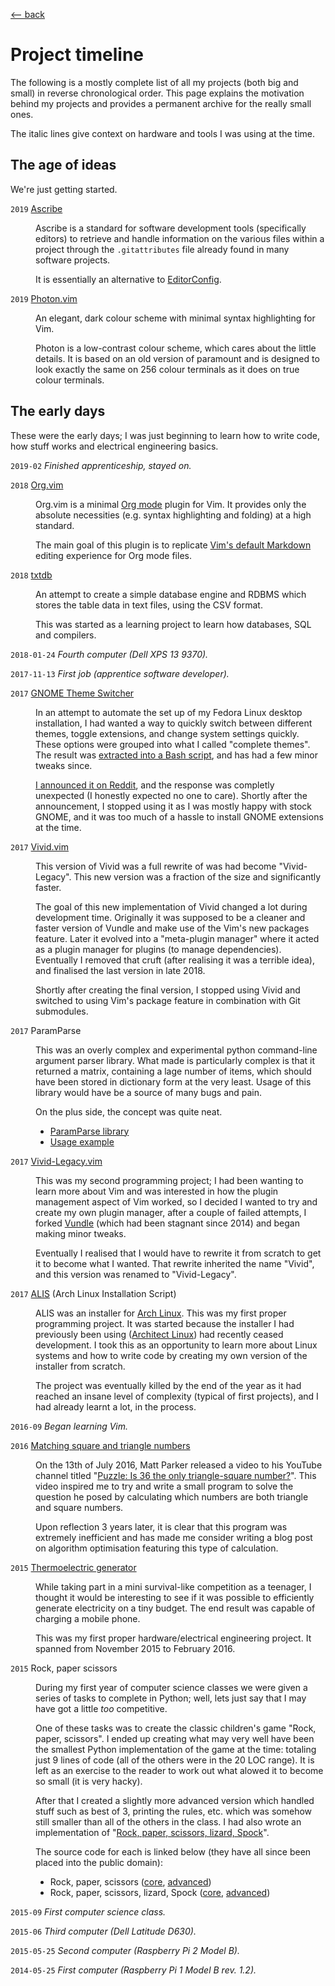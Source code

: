 <title>Project timeline</title>

[\<-- back](../)

# Project timeline

The following is a mostly complete list of all my projects (both big and small)
in reverse chronological order.  This page explains the motivation behind my
projects and provides a permanent archive for the really small ones.

The italic lines give context on hardware and tools I was using at the time.

## The age of ideas

We're just getting started.

<dl>

  <dt><code>2019</code> <a href="/projects/ascribe">Ascribe</a></dt>
  <dd><p>
  Ascribe is a standard for software development tools (specifically editors)
  to retrieve and handle information on the various files within a project
  through the <code>.gitattributes</code> file already found in many software
  projects.

  It is essentially an alternative to <a href="https://editorconfig.org/">EditorConfig</a>.
  </p></dd>


  <dt><code>2019</code> <a href="https://github.com/axvr/photon.vim">Photon.vim</a></dt>
  <dd><p>
  An elegant, dark colour scheme with minimal syntax highlighting for Vim.

  Photon is a low-contrast colour scheme, which cares about the little details.
  It is based on an old version of paramount and is designed to look exactly
  the same on 256 colour terminals as it does on true colour terminals.
  </p></dd>

</dl>

## The early days

These were the early days; I was just beginning to learn how to write code, how
stuff works and electrical engineering basics.

<dl>

  <dt><code>2019-02</code> <i>Finished apprenticeship, stayed on.</i></dt>
  <dd><p></p></dd>


  <dt><code>2018</code> <a href="https://github.com/axvr/org.vim">Org.vim</a></dt>
  <dd><p>
  Org.vim is a minimal <a href="https://orgmode.org/">Org mode</a> plugin for
  Vim. It provides only the absolute necessities (e.g. syntax highlighting and
  folding) at a high standard.

  The main goal of this plugin is to replicate
  <a href="https://github.com/tpope/vim-markdown/">Vim's default Markdown</a>
  editing experience for Org mode files.
  </p></dd>


  <dt><code>2018</code> <a href="https://github.com/axvr/txtdb">txtdb</a></dt>
  <dd><p>
  An attempt to create a simple database engine and RDBMS which stores the
  table data in text files, using the CSV format.

  This was started as a learning project to learn how databases, SQL and
  compilers.
  </p></dd>


  <dt><code>2018-01-24</code> <i>Fourth computer (Dell XPS 13 9370).</i></dt>
  <dd><p></p></dd>


  <dt><code>2017-11-13</code> <i>First job (apprentice software developer).</i></dt>
  <dd><p></p></dd>


  <dt><code>2017</code> <a href="assets/gnome-theme.sh">GNOME Theme Switcher</a></dt>
  <dd><p>
  In an attempt to automate the set up of my Fedora Linux desktop installation,
  I had wanted a way to quickly switch between different themes, toggle
  extensions, and change system settings quickly. These options were grouped
  into what I called "complete themes". The result was <a href="assets/gnome-theme.sh">extracted
  into a Bash script</a>, and has had a few minor tweaks since.

  <a href="https://www.reddit.com/r/unixporn/comments/73l9qg/gnome_script_to_switch_gnome_themes/">I
  announced it on Reddit</a>, and the response was completly unexpected (I
  honestly expected no one to care). Shortly after the announcement, I stopped
  using it as I was mostly happy with stock GNOME, and it was too much of a
  hassle to install GNOME extensions at the time.
  </p></dd>


  <dt><code>2017</code> <a href="https://github.com/axvr/vivid.vim">Vivid.vim</a></dt>
  <dd><p>
  This version of Vivid was a full rewrite of was had become "Vivid-Legacy".
  This new version was a fraction of the size and significantly faster.

  The goal of this new implementation of Vivid changed a lot during development
  time. Originally it was supposed to be a cleaner and faster version of Vundle
  and make use of the Vim's new packages feature. Later it evolved into a
  "meta-plugin manager" where it acted as a plugin manager for plugins (to
  manage dependencies). Eventually I removed that cruft (after realising it was
  a terrible idea), and finalised the last version in late 2018.

  Shortly after creating the final version, I stopped using Vivid and switched
  to using Vim's package feature in combination with Git submodules.
  </p></dd>


  <dt><code>2017</code> ParamParse</dt>
  <dd><p>
  This was an overly complex and experimental python command-line argument
  parser library. What made is particularly complex is that it returned a
  matrix, containing a lage number of items, which should have been stored in
  dictionary form at the very least. Usage of this library would have be a
  source of many bugs and pain.

  On the plus side, the concept was quite neat.

  <ul>
  <li><a href="assets/paramparse/pp.py">ParamParse library</a></li>
  <li><a href="assets/paramparse/ppexample.py">Usage example</a></li>
  </ul>
  </p></dd>


  <dt><code>2017</code> <a href="https://github.com/axvr/Vivid-Legacy.vim">Vivid-Legacy.vim</a></dt>
  <dd><p>
  This was my second programming project; I had been wanting to learn more
  about Vim and was interested in how the plugin management aspect of Vim
  worked, so I decided I wanted to try and create my own plugin manager, after
  a couple of failed attempts, I forked <a href="https://github.com/VundleVim/Vundle.vim">Vundle</a>
  (which had been stagnant since 2014) and began making minor tweaks.

  Eventually I realised that I would have to rewrite it from scratch to get it
  to become what I wanted. That rewrite inherited the name "Vivid", and this
  version was renamed to "Vivid-Legacy".
  </p></dd>


  <dt><code>2017</code> <a href="https://github.com/axvr/alis">ALIS</a> (Arch Linux Installation Script)</dt> 
  <dd><p>
  ALIS was an installer for <a href="https://www.archlinux.org/">Arch
  Linux</a>.  This was my first proper programming project. It was started
  because the installer I had previously been using
  (<a href="https://sourceforge.net/projects/architect-linux/">Architect Linux</a>)
  had recently ceased development. I took this as an opportunity to learn more
  about Linux systems and how to write code by creating my own version of the
  installer from scratch.

  The project was eventually killed by the end of the year as it had reached an
  insane level of complexity (typical of first projects), and I had already
  learnt a lot, in the process.
  </p></dd>


  <dt><code>2016-09</code> <i>Began learning Vim.</i></dt>
  <dd><p></p></dd>


  <dt><code>2016</code> <a href="assets/sqrandtrinums.py">Matching square and triangle numbers</a></dt>
  <dd><p>
  On the 13th of July 2016, Matt Parker released a video to his YouTube channel
  titled "<a href="https://www.youtube.com/watch?v=Gh8h8MJFFdI">Puzzle: Is 36
  the only triangle-square number?</a>". This video inspired me to try and
  write a small program to solve the question he posed by calculating which
  numbers are both triangle and square numbers.

  Upon reflection 3 years later, it is clear that this program was extremely
  inefficient and has made me consider writing a blog post on algorithm
  optimisation featuring this type of calculation.
  </p></dd>


  <dt><code>2015</code> <a href="/projects/teg">Thermoelectric generator</a></dt>
  <dd><p>
  While taking part in a mini survival-like competition as a teenager, I
  thought it would be interesting to see if it was possible to efficiently
  generate electricity on a tiny budget. The end result was capable of charging
  a mobile phone.

  This was my first proper hardware/electrical engineering project. It spanned
  from November 2015 to February 2016.
  </p></dd>


  <dt><code>2015</code> Rock, paper scissors</dt>
  <dd><p>
  During my first year of computer science classes we were given a series of
  tasks to complete in Python; well, lets just say that I may have got a little
  <i>too</i> competitive.

  One of these tasks was to create the classic children's game "Rock, paper,
  scissors". I ended up creating what may very well have been the smallest
  Python implementation of the game at the time: totaling just 9 lines of code
  (all of the others were in the 20 LOC range). It is left as an exercise to
  the reader to work out what alowed it to become so small (it is very hacky).

  After that I created a slightly more advanced version which handled stuff
  such as best of 3, printing the rules, etc. which was somehow still smaller
  than all of the others in the class. I had also wrote an implementation of
  "<a href="http://www.samkass.com/theories/RPSSL.html">Rock, paper, scissors, lizard, Spock</a>".

  The source code for each is linked below (they have all since been placed
  into the public domain):

  <ul>
  <li>Rock, paper, scissors (<a href="assets/rps/rps_core.py">core</a>,
  <a href="assets/rps/rps_adv.py">advanced</a>)</li>
  <li>Rock, paper, scissors, lizard, Spock (<a href="assets/rps/rpsls_core.py">core</a>,
  <a href="assets/rps/rpsls_adv.py">advanced</a>)</li>
  </ul>
  </p></dd>


  <dt><code>2015-09</code> <i>First computer science class.</i></dt>
  <dd><p></p></dd>


  <dt><code>2015-06</code> <i>Third computer (Dell Latitude D630).</i></dt>
  <dd><p></p></dd>


  <dt><code>2015-05-25</code> <i>Second computer (Raspberry Pi 2 Model B).</i></dt>
  <dd><p></p></dd>


  <dt><code>2014-05-25</code> <i>First computer (Raspberry Pi 1 Model B rev. 1.2).</i></dt>
  <dd><p></p></dd>

</dl>
